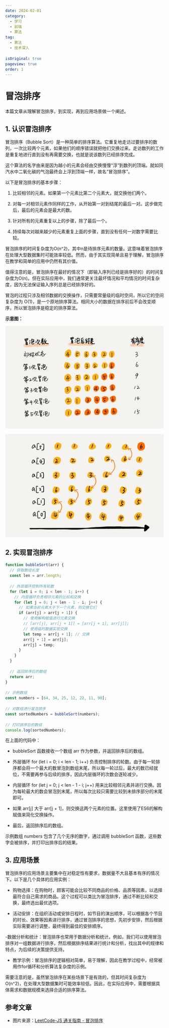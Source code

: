 ```yaml
---
date: 2024-02-01
category:
  - 学习
  - 前端
  - 算法
tag:
  - 算法
  - 技术深入

isOriginal: true
pageview: true
order: 1
---
```


# **冒泡排序**

本篇文章从理解冒泡排序，到实现，再到应用场景做一个阐述。
<!-- more -->

## 1. 认识冒泡排序

冒泡排序（Bubble Sort）是一种简单的排序算法。它重复地走访过要排序的数列，一次比较两个元素，如果他们的顺序错误就把他们交换过来。走访数列的工作是重复地进行直到没有再需要交换，也就是说该数列已经排序完成。

这个算法的名字由来是因为越小的元素会经由交换慢慢“浮”到数列的顶端。就如同汽水中二氧化碳的气泡最终会上浮到顶端一样，故名“冒泡排序”。

以下是冒泡排序的基本步骤：

1. 比较相邻的元素。如果第一个元素比第二个元素大，就交换他们两个。

2. 对每一对相邻元素作同样的工作，从开始第一对到结尾的最后一对。这步做完后，最后的元素会是最大的数。

3. 针对所有的元素重复以上的步骤，除了最后一个。

4. 持续每次对越来越少的元素重复上面的步骤，直到没有任何一对数字需要比较。

冒泡排序的时间复杂度为O(n^2)，其中n是待排序元素的数量。这意味着冒泡排序在处理大型数据集时可能效率较低。然而，由于其实现简单且易于理解，冒泡排序在教学和简单的应用中仍然有其价值。

值得注意的是，冒泡排序在最好的情况下（即输入序列已经是排序好的）的时间复杂度为O(n)。但在实际应用中，我们通常更关注最坏情况和平均情况的时间复杂度，因为无法保证输入序列总是已经排序好的。

冒泡的过程只涉及相邻数据的交换操作，只需要常量级的临时空间，所以它的空间复杂度为 O(1)，是一个原地排序算法。相同大小的数据在排序前后不会改变顺序，所以冒泡排序是稳定的排序算法。

**示意图：**

![冒泡示意图1](./assets/bubble/1.png)

![冒泡示意图2](./assets/bubble/2.png)

## 2. 实现冒泡排序

```js
function bubbleSort(arr) {
  // 获取数组长度
  const len = arr.length;

  // 外层循环控制所有轮数
  for (let i = 0; i < len - 1; i++) {
    // 内层循环负责相邻元素的比较和交换
    for (let j = 0; j < len - 1 - i; j++) {
      // 如果当前元素大于下一个元素，则交换它们
      if (arr[j] > arr[j + 1]) {
        // 使用解构赋值进行元素交换
        // [arr[j], arr[j + 1]] = [arr[j + 1], arr[j]];
        // 使用临时数据实现交换
        let temp = arr[j + 1]; // 交换
        arr[j + 1] = arr[j];
        arr[j] = temp;
      }
    }
  }

  // 返回排序后的数组
  return arr;
}

// 示例数组
const numbers = [64, 34, 25, 12, 22, 11, 90];

// 对数组进行冒泡排序
const sortedNumbers = bubbleSort(numbers);

// 打印排序后的数组
console.log(sortedNumbers);
```

在上面的代码中：

- bubbleSort 函数接收一个数组 arr 作为参数，并返回排序后的数组。

- 外层循环 for (let i = 0; i < len - 1; i++) 负责控制排序的轮数。由于每一轮排序都会将一个最大的数冒泡到数组末尾，所以每一轮过后，最大的数已经就位，不需要再参与后续的排序，因此内层循环的次数会逐轮减少。

- 内层循环 for (let j = 0; j < len - 1 - i; j++) 用来比较相邻元素并进行交换。因为每轮最大的数会冒泡到末尾，所以每次比较只需要比较到未排序部分的末尾即可。

- 如果 arr[j] 大于 arr[j + 1]，则交换这两个元素的位置。这里使用了ES6的解构赋值来简化交换操作。

- 最后，返回排序后的数组。

示例数组 numbers 包含了几个无序的数字，通过调用 bubbleSort 函数，这些数字会被排序，并打印出排序后的结果。

## 3. 应用场景

冒泡排序的应用场景主要集中在对稳定性有要求，数据量不大且基本有序的情况下。以下是几个具体的应用实例：

- 购物选择：在购物时，顾客可能会比较不同商品的价格、品质等因素，以选择最符合自己需求的商品。这个过程可以类比为冒泡排序，通过不断比较和交换，最终选出最优选项。

- 活动安排：在组织活动或安排日程时，如节目的演出顺序，可以根据各个节目的时长、效果等因素进行排序，通过冒泡排序的思想，先初步安排，然后根据实际需要进行调整，最终得到最佳的安排顺序。

-数据分析和统计：冒泡排序也常用于数据分析和统计。例如，我们可以使用冒泡排序对一组数据进行排序，然后根据排序结果进行统计和分析，找出其中的规律和特点，为后续的决策提供支持。

- 教学示例：冒泡排序的逻辑相对简单，易于理解，因此在教学过程中，经常被用作for循环和分析算法复杂度的示例。

需要注意的是，虽然冒泡排序在某些场景下是有效的，但其时间复杂度为O(n^2)，在处理大型数据集时可能效率较低。因此，在实际应用中，需要根据具体需求和数据规模来选择合适的排序算法。

## 参考文章

- 图片来源：[LeetCode-JS 通关指南 - 冒泡排序](https://2xiao.github.io/leetcode-js/leetcode/algorithm/sort.html#%E5%86%92%E6%B3%A1%E6%8E%92%E5%BA%8F-bubble-sort)
